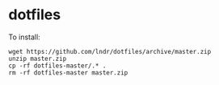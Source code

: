 # dotfiles
To install:

```
wget https://github.com/lndr/dotfiles/archive/master.zip
unzip master.zip
cp -rf dotfiles-master/.* .
rm -rf dotfiles-master master.zip
```
